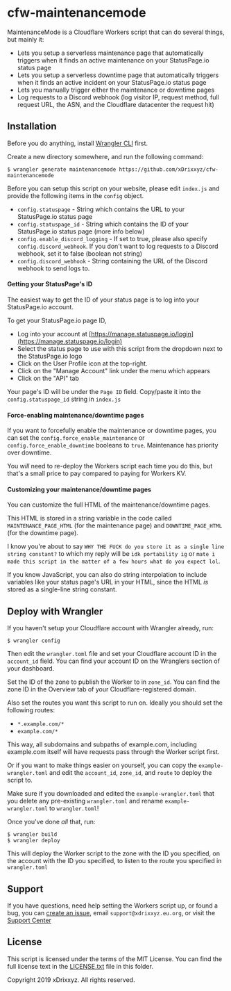 # cfw-maintenancemode

MaintenanceMode is a Cloudflare Workers script that can do several things, but mainly it:

- Lets you setup a serverless maintenance page that automatically triggers when it finds an active maintenance on your StatusPage.io status page
- Lets you setup a serverless downtime page that automatically triggers when it finds an active incident on your StatusPage.io status page
- Lets you manually trigger either the maintenance or downtime pages
- Log requests to a Discord webhook (log visitor IP, request method, full request URL, the ASN, and the Cloudflare datacenter the request hit)

## Installation

Before you do anything, install [Wrangler CLI](https://github.com/cloudflare/wrangler) first.

Create a new directory somewhere, and run the following command:

```
$ wrangler generate maintenancemode https://github.com/xDrixxyz/cfw-maintenancemode
```

Before you can setup this script on your website, please edit `index.js` and provide the following items in the `config` object.

- `config.statuspage` - String which contains the URL to your StatusPage.io status page
- `config.statuspage_id` - String which contains the ID of your StatusPage.io status page (more info below)
- `config.enable_discord_logging` - If set to true, please also specify `config.discord_webhook`. If you don't want to log requests to a Discord webhook, set it to false (boolean not string)
- `config.discord_webhook` - String containing the URL of the Discord webhook to send logs to.

#### Getting your StatusPage's ID

The easiest way to get the ID of your status page is to log into your StatusPage.io account.

To get your StatusPage.io page ID,

- Log into your account at [https://manage.statuspage.io/login](https://manage.statuspage.io/login)
- Select the status page to use with this script from the dropdown next to the StatusPage.io logo
- Click on the User Profile icon at the top-right.
- Click on the "Manage Account" link under the menu which appears
- Click on the "API" tab

Your page's ID will be under the `Page ID` field. Copy/paste it into the `config.statuspage_id` string in `index.js`

#### Force-enabling maintenance/downtime pages

If you want to forcefully enable the maintenance or downtime pages, you can set the `config.force_enable_maintenance` or `config.force_enable_downtime` booleans to `true`. Maintenance has priority over downtime.

You _will_ need to re-deploy the Workers script each time you do this, but that's a small price to pay compared to paying for Workers KV.

#### Customizing your maintenance/downtime pages

You can customize the full HTML of the maintenance/downtime pages.

This HTML is stored in a string variable in the code called `MAINTENANCE_PAGE_HTML` (for the maintenance page) and `DOWNTIME_PAGE_HTML` (for the downtime page).

I know you're about to say `WHY THE FUCK do you store it as a single line string constant?` to which my reply will be `idk portability ig` or `mate i made this script in the matter of a few hours what do you expect lol`.

If you know JavaScript, you can also do string interpolation to include variables like your status page's URL in your HTML, since the HTML _is_ stored as a single-line string constant.

## Deploy with Wrangler

If you haven't setup your Cloudflare account with Wrangler already, run:

```
$ wrangler config
```

Then edit the `wrangler.toml` file and set your Cloudflare account ID in the `account_id` field. You can find your account ID on the Wranglers section of your dashboard.

Set the ID of the zone to publish the Worker to in `zone_id`. You can find the zone ID in the Overview tab of your Cloudflare-registered domain.

Also set the routes you want this script to run on. Ideally you should set the following routes:

- `*.example.com/*`
- `example.com/*`

This way, all subdomains and subpaths of example.com, including example.com itself will have requests pass through the Worker script first.

Or if you want to make things easier on yourself, you can copy the `example-wrangler.toml` and edit the `account_id`, `zone_id`, and `route` to deploy the script to.

Make sure if you downloaded and edited the `example-wrangler.toml` that you delete any pre-existing `wrangler.toml` and rename `example-wrangler.toml` to `wrangler.toml`!

Once you've done _all_ that, run:

```
$ wrangler build
$ wrangler deploy
```

This will deploy the Worker script to the zone with the ID you specified, on the account with the ID you specified, to listen to the route you specified in `wrangler.toml`

## Support

If you have questions, need help setting the Workers script up, or found a bug, you can [create an issue](https://github.com/xDrixxyz/cfw-maintenancemode), email `support@xdrixxyz.eu.org`, or visit the [Support Center](https://support.xdrixxyz.eu.org)

## License

This script is licensed under the terms of the MIT License. You can find the full license text in the [LICENSE.txt](./LICENSE.txt) file in this folder.

Copyright 2019 xDrixxyz. All rights reserved.
